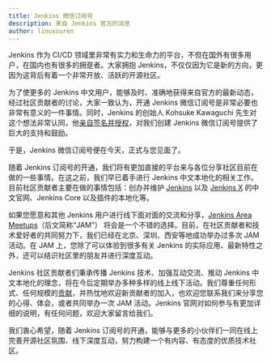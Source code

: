```yaml
---
title: Jenkins 微信订阅号
description: 来自 Jenkins 官方的消息
author: linuxsuren
---
```


Jenkins 作为 CI/CD 领域里非常有实力和生命力的平台，不但在国外有很多用户，在国内也有很多的拥趸者。大家拥抱 Jenkins，不仅仅因为它是新的方向，更因为这背后有着一个非常开放、活跃的开源社区。

为了使更多的 Jenkins 中文用户，能够及时、准确地获得来自官方的最新动态，经过社区贡献者的讨论，大家一致认为，开通 Jenkins 微信订阅号是非常必要也非常有意义的一件事情。同时，Jenkins 的创始人 Kohsuke Kawaguchi 先生对这个想法非常认同，他[亲自签名并授权](https://jenkins.io/wechat.pdf)，对我们创建 Jenkins 微信订阅号提供了巨大的支持和鼓励。

于是，Jenkins 微信订阅号便在今天，正式与您见面了。

随着 Jenkins 订阅号的开通，我们将有更加直接的平台来与各位分享社区目前在做的一些事情。在这之前，我们早已着手进行 Jenkins 中文本地化的相关工作。目前社区贡献者主要在做的事情包括：创办并维护 [Jenkins](https://jenkins.io/zh/) 以及 [Jenkins X](https://jenkins-x.io/zh/) 的中文官网、Jenkins Core 以及插件的本地化等。

如果您愿意和其他 Jenkins 用户进行线下面对面的交流和分享，[Jenkins Area Meetups](https://jenkins.io/zh/projects/jam/)（后文简称“JAM”） 将会是一个不错的选择。目前，在社区贡献者和技术爱好者的共同努力下，我们已经在北京、深圳、西安等地成功举办过多次 JAM 活动。在 JAM 上，您除了可以体验到很多有关 Jenkins 的实际应用、最新特性之外，还可以结识社区里的朋友并进行深度互动。

Jenkins 社区贡献者们秉承传播 Jenkins 技术、加强互动交流、推动 Jenkins 中文本地化的理念，将在今后定期举办多种多样的线上线下活动。我们尊重任何形式、任何规模的[贡献](https://jenkins.io/zh/participate/)，并热忱地欢迎新贡献者的加⼊，也欢迎您联系我们来分享您的心得、体会，或者共同举办一次 JAM 活动。Jenkins 官网对如何参与有更加详细的说明，有任何问题，欢迎大家留言给我们。

我们衷心希望，随着 Jenkins 订阅号的开通，能够与更多的小伙伴们一同在线上完善开源社区氛围、线下深度互动，努力构建一个有内容、有态度的优质技术社区。
